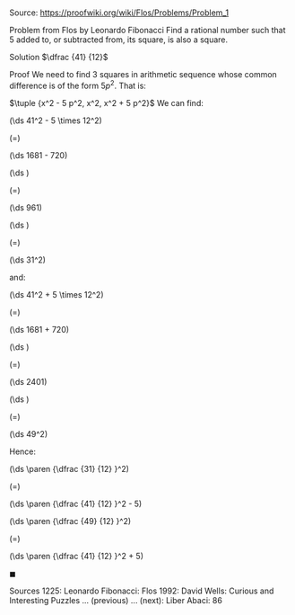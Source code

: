 # 

Source: https://proofwiki.org/wiki/Flos/Problems/Problem_1



Problem from Flos by Leonardo Fibonacci
Find a rational number such that $5$ added to, or subtracted from, its square, is also a square.


Solution
$\dfrac {41} {12}$


Proof
We need to find $3$ squares in arithmetic sequence whose common difference is of the form $5 p^2$.
That is:

$\tuple {x^2 - 5 p^2, x^2, x^2 + 5 p^2}$
We can find:














\(\ds 41^2 - 5 \times 12^2\)

\(=\)







\(\ds 1681 - 720\)




















\(\ds \)

\(=\)







\(\ds 961\)




















\(\ds \)

\(=\)







\(\ds 31^2\)









and:














\(\ds 41^2 + 5 \times 12^2\)

\(=\)







\(\ds 1681 + 720\)




















\(\ds \)

\(=\)







\(\ds 2401\)




















\(\ds \)

\(=\)







\(\ds 49^2\)









Hence:














\(\ds \paren {\dfrac {31} {12} }^2\)

\(=\)







\(\ds \paren {\dfrac {41} {12} }^2 - 5\)




















\(\ds \paren {\dfrac {49} {12} }^2\)

\(=\)







\(\ds \paren {\dfrac {41} {12} }^2 + 5\)









$\blacksquare$


Sources
1225: Leonardo Fibonacci: Flos
1992: David Wells: Curious and Interesting Puzzles ... (previous) ... (next): Liber Abaci: $86$




